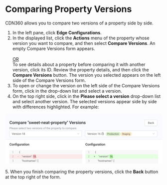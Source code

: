 # Comparing Property Versions

CDN360 allows you to compare two versions of a property side by side.

1. In the left pane, click **Edge Configurations**.
2. In the displayed list, click the **Actions** menu of the property whose version you want to compare, and then select **Compare Versions**. An empty Compare Versions form appears.<br><br><U>OR </u></br>
   To see details about a property before comparing it with another version, click its ID. Review the property details, and then click the **Compare Versions** button. The version you selected appears on the left side of the Compare Versions form.<br>
3. To open or change the version on the left side of the Compare Versions form, click in the drop-down list and select a version.
4. On the top right side, click in the **Please select a version** drop-down list and select another version. The selected versions appear side by side with differences highlighted. For example:
<p align=center><img src="/docs/resources/images/edge-configurations/property-versions-compare.png" alt="compare versions" width="900"></p>
5. When you finish comparing the property versions, click the <strong>Back</strong> button at the top right of the form.
